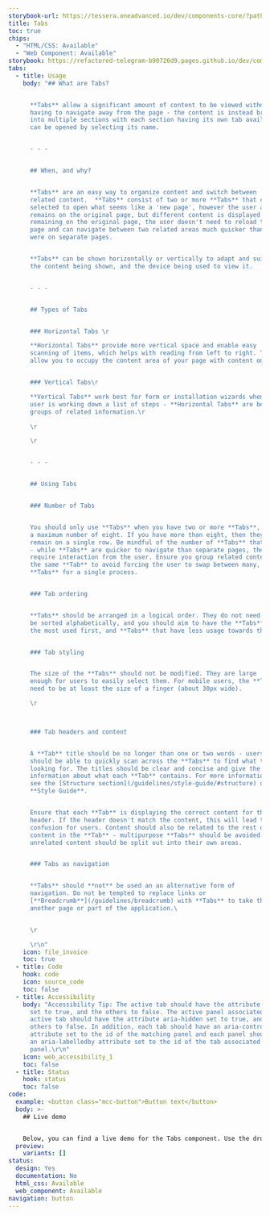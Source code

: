 ```yaml
---
storybook-url: https://tessera.oneadvanced.io/dev/components-core/?path=/docs/html-button--as-default
title: Tabs
toc: true
chips:
  - "HTML/CSS: Available"
  - "Web Component: Available"
storybook: https://refactored-telegram-b90726d9.pages.github.io/dev/components/?path=/docs/components-tabs-introduction
tabs:
  - title: Usage
    body: "## What are Tabs?


      **Tabs** allow a significant amount of content to be viewed without
      having to navigate away from the page - the content is instead broken up
      into multiple sections with each section having its own tab available that
      can be opened by selecting its name.


      - - -


      ## When, and why?


      **Tabs** are an easy way to organize content and switch between
      related content.  **Tabs** consist of two or more **Tabs** that can be
      selected to open what seems like a 'new page', however the user actually
      remains on the original page, but different content is displayed. By
      remaining on the original page, the user doesn't need to reload the entire
      page and can navigate between two related areas much quicker than if they
      were on separate pages.


      **Tabs** can be shown horizontally or vertically to adapt and suit
      the content being shown, and the device being used to view it.


      - - -


      ## Types of Tabs


      ### Horizontal Tabs \r

      **Horizontal Tabs** provide more vertical space and enable easy
      scanning of items, which helps with reading from left to right. They also
      allow you to occupy the content area of your page with content only.\r


      ### Vertical Tabs\r

      **Vertical Tabs** work best for form or installation wizards when a
      user is working down a list of steps - **Horizontal Tabs** are best for
      groups of related information.\r

      \r

      \r


      - - -


      ## Using Tabs


      ### Number of Tabs


      You should only use **Tabs** when you have two or more **Tabs**, and
      a maximum number of eight. If you have more than eight, then they will not
      remain on a single row. Be mindful of the number of **Tabs** that you use
      - while **Tabs** are quicker to navigate than separate pages, they still
      require interaction from the user. Ensure you group related content into
      the same **Tab** to avoid forcing the user to swap between many, many
      **Tabs** for a single process.


      ### Tab ordering


      **Tabs** should be arranged in a logical order. They do not need to
      be sorted alphabetically, and you should aim to have the **Tabs** that are
      the most used first, and **Tabs** that have less usage towards the end.


      ### Tab styling


      The size of the **Tabs** should not be modified. They are large
      enough for users to easily select them. For mobile users, the **Tabs**
      need to be at least the size of a finger (about 30px wide).

      \r



      ### Tab headers and content


      A **Tab** title should be no longer than one or two words - users
      should be able to quickly scan across the **Tabs** to find what they are
      looking for. The titles should be clear and concise and give the user
      information about what each **Tab** contains. For more information, please
      see the [Structure section](/guidelines/style-guide/#structure) of the
      **Style Guide**.


      Ensure that each **Tab** is displaying the correct content for their
      header. If the header doesn't match the content, this will lead to
      confusion for users. Content should also be related to the rest of the
      content in the **Tab** - multipurpose **Tabs** should be avoided and
      unrelated content should be split out into their own areas.


      ### Tabs as navigation


      **Tabs** should **not** be used an an alternative form of
      navigation. Do not be tempted to replace links or
      [**Breadcrumb**](/guidelines/breadcrumb) with **Tabs** to take the user to
      another page or part of the application.\ 


      \r

      \r\n"
    icon: file_invoice
    toc: true
  - title: Code
    hook: code
    icon: source_code
    toc: false
  - title: Accessibility
    body: "Accessibility Tip: The active tab should have the attribute aria-selected
      set to true, and the others to false. The active panel associated with the
      active tab should have the attribute aria-hidden set to true, and the
      others to false. In addition, each tab should have an aria-controls
      attribute set to the id of the matching panel and each panel should have
      an aria-labelledby attribute set to the id of the tab associated with the
      panel.\r\n"
    icon: web_accessibility_1
    toc: false
  - title: Status
    hook: status
    toc: false
code:
  example: <button class="mcc-button">Button text</button>
  body: >-
    ## Live demo


    Below, you can find a live demo for the Tabs component. Use the drop-down menus and radio buttons to view the different Tabs Types and Variants.
  preview:
    variants: []
status:
  design: Yes
  documentation: No
  html_css: Available
  web_component: Available
navigation: button
---
```

